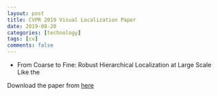 ```yaml
---
layout: post
title: CVPR 2019 Visual Localization Paper
date: 2019-08-20
categories: [technology]
tags: [cv]
comments: false
---
```



- From Coarse to Fine: Robust Hierarchical Localization at Large Scale
Like the 

Download the paper from [here](http://openaccess.thecvf.com/content_CVPR_2019/papers/Sarlin_From_Coarse_to_Fine_Robust_Hierarchical_Localization_at_Large_Scale_CVPR_2019_paper.pdf)